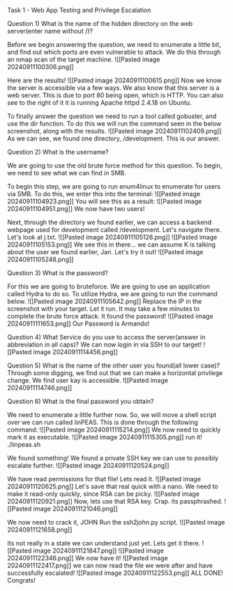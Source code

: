 Task 1 - Web App Testing and Privilege Escalation

Question 1) What is the name of the hidden directory on the web server(enter name without /)?

Before we begin answering the question, we need to enumerate a little bit, and find out which ports are even vulnerable to attack. We do this through an nmap scan of the target machine.
![[Pasted image 20240911100306.png]]

Here are the results!
![[Pasted image 20240911100615.png]]
Now we know the server is accessible via a few ways. We also know that this server is a web server. This is due to port 80 being open, which is HTTP. You can also see to the right of it it is running Apache httpd 2.4.18 on Ubuntu.

To finally answer the question we need to run a tool called gobuster, and use the dir function. To do this we will run the command seen in the below screenshot, along with the results.
![[Pasted image 20240911102409.png]]
As we can see, we found one directory, /development. This is our answer.

Question 2) What is the username?

We are going to use the old brute force method for this question. To begin, we need to see what we can find in SMB.

To begin this step, we are going to run enum4linux to enumerate for users via SMB.
To do this, we enter this into the terminal: ![[Pasted image 20240911104923.png]]
You will see this as a result: 
![[Pasted image 20240911104951.png]]
We now have two users!

Next, through the directory we found earlier, we can access a backend webpage used for development called /development. Let's navigate there. Let's look at j.txt.
![[Pasted image 20240911105126.png]]
![[Pasted image 20240911105153.png]]
We see this in there... we can assume K is talking about the user we found earlier, Jan. Let's try it out!
![[Pasted image 20240911105248.png]]

Question 3) What is the password?

For this we are going to bruteforce. We are going to use an application called Hydra to do so.
To utilize Hydra, we are going to run the command below.
![[Pasted image 20240911105642.png]]
Replace the IP in the screenshot with your target.
Let it run. It may take a few minutes to complete the brute force attack.
It found the password!
![[Pasted image 20240911111653.png]]
Our Password is Armando!

Question 4) What Service do you use to access the server(answer in abbreviation in all caps)?
We can now login in via SSH to our target!
![[Pasted image 20240911114456.png]]

Question 5) What is the name of the other user you found(all lower case)?
Through some digging, we find out that we can make a horizontal privilege change. We find user kay is accessible. 
![[Pasted image 20240911114746.png]]

Question 6) What is the final password you obtain?

We need to enumerate a little further now. So, we will move a shell script over we can run called linPEAS. This is done through the following command: 
![[Pasted image 20240911115214.png]]
We now need to quickly mark it as executable.
![[Pasted image 20240911115305.png]]
run it! ./linpeas.sh

We found something! We found a private SSH key we can use to possibly escalate further. 
![[Pasted image 20240911120524.png]]

We have read permissions for that file! Lets read it.
![[Pasted image 20240911120625.png]]
Let's save that real quick with a nano.
We need to make it read-only quickly, since RSA can be picky.
![[Pasted image 20240911120921.png]]
Now, lets use that RSA key.
Crap. its passphrashed. 
![[Pasted image 20240911121046.png]]

We now need to crack it, JOHN
Run the ssh2john.py script.
![[Pasted image 20240911121658.png]]

Its not really in a state we can understand just yet. Lets get it there.
![[Pasted image 20240911121847.png]]
![[Pasted image 20240911122346.png]]
We now have it!
![[Pasted image 20240911122417.png]]
we can now read the file we were after and have successfully escalated!
![[Pasted image 20240911122553.png]]
ALL DONE! Congrats!